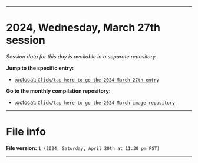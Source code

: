 
***

# 2024, Wednesday, March 27th session

_Session data for this day is available in a separate repository._

**Jump to the specific entry:**

- [:octocat: `Click/tap here to go the 2024 March 27th entry`](https://github.com/seanpm2001/SeansLifeArchive_Images_MotorWorld_CarFactory_Y2024_V3/tree/SeansLifeArchive_Images_MotorWorld_CarFactory_Y2024_V3_Main-dev/03_March/27/)

**Go to the monthly compilation repository:**

- [:octocat: `Click/tap here to go the 2024 March image repository`](https://github.com/seanpm2001/SeansLifeArchive_Images_MotorWorld_CarFactory_Y2024_V3/)

***

# File info

**File version:** `1 (2024, Saturday, April 20th at 11:30 pm PST)`

***

